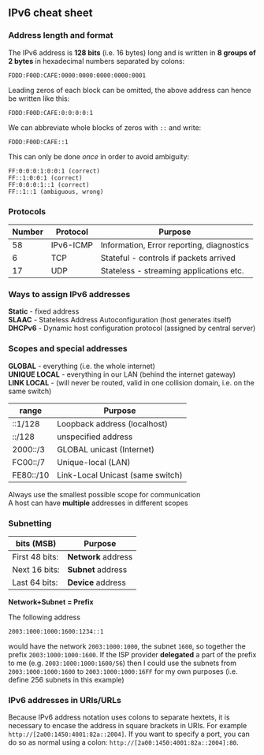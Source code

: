 ## IPv6 cheat sheet ##

### Address length and format ###

The IPv6 address is **128 bits** (i.e. 16 bytes) long and is written in **8 groups of 2 bytes** in hexadecimal numbers separated by colons:

    FDDD:F00D:CAFE:0000:0000:0000:0000:0001

Leading zeros of each block can be omitted, the above address can hence be written like this:

    FDDD:F00D:CAFE:0:0:0:0:1

We can abbreviate whole blocks of zeros with `::` and write:

    FDDD:F00D:CAFE::1

This can only be done *once* in order to avoid ambiguity:

    FF:0:0:0:1:0:0:1 (correct)
    FF::1:0:0:1 (correct)
    FF:0:0:0:1::1 (correct)
    FF::1::1 (ambiguous, wrong)

### Protocols ###

| Number | Protocol  | Purpose                                   |
| ------ | --------- | ----------------------------------------- |
|  58    | IPv6-ICMP | Information, Error reporting, diagnostics |
|  6     | TCP       | Stateful - controls if packets arrived    |
| 17     | UDP       | Stateless - streaming applications etc.   |

### Ways to  assign IPv6 addresses ###

**Static** - fixed address  
**SLAAC** - Stateless Address Autoconfiguration (host generates itself)  
**DHCPv6** - Dynamic host configuration protocol (assigned by central server)  

### Scopes and special addresses ###

**GLOBAL** - everything (i.e. the whole internet)  
**UNIQUE LOCAL** - everything in our LAN (behind the internet gateway)  
**LINK LOCAL** - (will never be routed, valid in one collision domain, i.e. on the same switch)  

| range     | Purpose                                        |
| --------- | ---------------------------------------------- |
| ::1/128   | Loopback address (localhost)                   |
| ::/128    | unspecified address                            |
| 2000::/3  | GLOBAL unicast (Internet)                      |
| FC00::/7  | Unique-local (LAN)                             |
| FE80::/10 | Link-Local Unicast (same switch)               |

Always use the smallest possible scope for communication  
A host can have **multiple** addresses in different scopes

### Subnetting ###

| bits (MSB)      | Purpose                                        |
| --------------- | ----------------------- |
| First 48 bits:  | **Network** address     |
| Next 16 bits:   | **Subnet** address      |
| Last 64 bits:   | **Device** address      |

**Network+Subnet = Prefix**

The following address

    2003:1000:1000:1600:1234::1

would have the network `2003:1000:1000`, the subnet `1600`, so together the prefix `2003:1000:1000:1600`. If the ISP provider **delegated** a part of the prefix to me (e.g. `2003:1000:1000:1600/56`) then I could use the subnets from `2003:1000:1000:1600` to `2003:1000:1000:16FF` for my own purposes (i.e. define 256 subnets in this example)

### IPv6 addresses in URIs/URLs ###

Because IPv6 address notation uses colons to separate hextets, it is necessary to encase the address in square brackets in URIs. For example `http://[2a00:1450:4001:82a::2004]`. If you want to specify a port, you can do so as normal using a colon: `http://[2a00:1450:4001:82a::2004]:80`.
